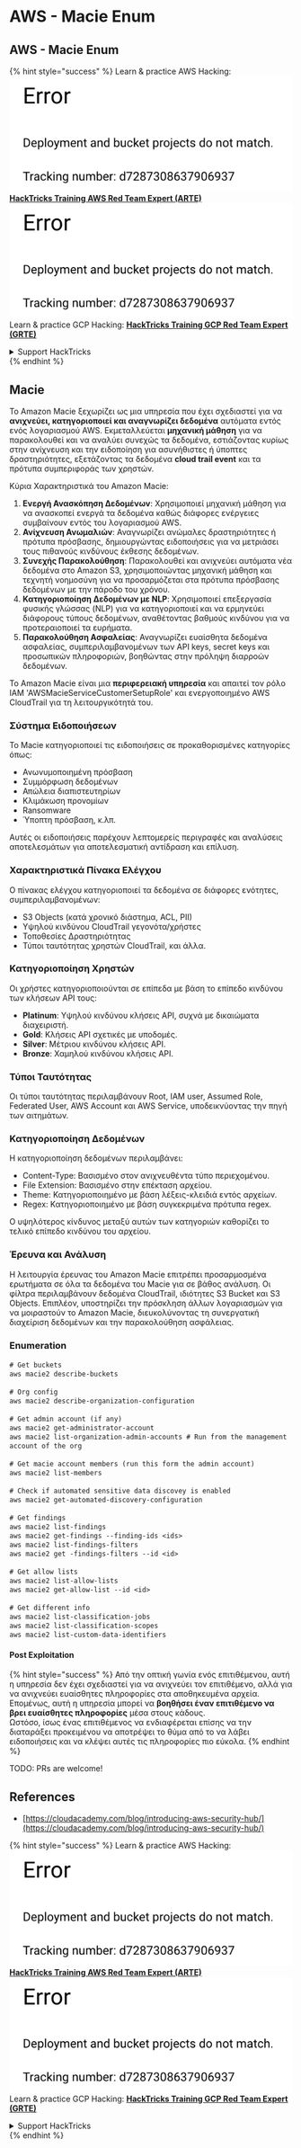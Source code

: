 # AWS - Macie Enum

## AWS - Macie Enum

{% hint style="success" %}
Learn & practice AWS Hacking:<img src="../../../../.gitbook/assets/image (1) (1).png" alt="" data-size="line">[**HackTricks Training AWS Red Team Expert (ARTE)**](https://training.hacktricks.xyz/courses/arte)<img src="../../../../.gitbook/assets/image (1) (1).png" alt="" data-size="line">\
Learn & practice GCP Hacking: <img src="../../../../.gitbook/assets/image (2).png" alt="" data-size="line">[**HackTricks Training GCP Red Team Expert (GRTE)**<img src="../../../../.gitbook/assets/image (2).png" alt="" data-size="line">](https://training.hacktricks.xyz/courses/grte)

<details>

<summary>Support HackTricks</summary>

* Check the [**subscription plans**](https://github.com/sponsors/carlospolop)!
* **Join the** 💬 [**Discord group**](https://discord.gg/hRep4RUj7f) or the [**telegram group**](https://t.me/peass) or **follow** us on **Twitter** 🐦 [**@hacktricks\_live**](https://twitter.com/hacktricks\_live)**.**
* **Share hacking tricks by submitting PRs to the** [**HackTricks**](https://github.com/carlospolop/hacktricks) and [**HackTricks Cloud**](https://github.com/carlospolop/hacktricks-cloud) github repos.

</details>
{% endhint %}

## Macie

Το Amazon Macie ξεχωρίζει ως μια υπηρεσία που έχει σχεδιαστεί για να **ανιχνεύει, κατηγοριοποιεί και αναγνωρίζει δεδομένα** αυτόματα εντός ενός λογαριασμού AWS. Εκμεταλλεύεται **μηχανική μάθηση** για να παρακολουθεί και να αναλύει συνεχώς τα δεδομένα, εστιάζοντας κυρίως στην ανίχνευση και την ειδοποίηση για ασυνήθιστες ή ύποπτες δραστηριότητες, εξετάζοντας τα δεδομένα **cloud trail event** και τα πρότυπα συμπεριφοράς των χρηστών.

Κύρια Χαρακτηριστικά του Amazon Macie:

1. **Ενεργή Ανασκόπηση Δεδομένων**: Χρησιμοποιεί μηχανική μάθηση για να ανασκοπεί ενεργά τα δεδομένα καθώς διάφορες ενέργειες συμβαίνουν εντός του λογαριασμού AWS.
2. **Ανίχνευση Ανωμαλιών**: Αναγνωρίζει ανώμαλες δραστηριότητες ή πρότυπα πρόσβασης, δημιουργώντας ειδοποιήσεις για να μετριάσει τους πιθανούς κινδύνους έκθεσης δεδομένων.
3. **Συνεχής Παρακολούθηση**: Παρακολουθεί και ανιχνεύει αυτόματα νέα δεδομένα στο Amazon S3, χρησιμοποιώντας μηχανική μάθηση και τεχνητή νοημοσύνη για να προσαρμόζεται στα πρότυπα πρόσβασης δεδομένων με την πάροδο του χρόνου.
4. **Κατηγοριοποίηση Δεδομένων με NLP**: Χρησιμοποιεί επεξεργασία φυσικής γλώσσας (NLP) για να κατηγοριοποιεί και να ερμηνεύει διάφορους τύπους δεδομένων, αναθέτοντας βαθμούς κινδύνου για να προτεραιοποιεί τα ευρήματα.
5. **Παρακολούθηση Ασφαλείας**: Αναγνωρίζει ευαίσθητα δεδομένα ασφαλείας, συμπεριλαμβανομένων των API keys, secret keys και προσωπικών πληροφοριών, βοηθώντας στην πρόληψη διαρροών δεδομένων.

Το Amazon Macie είναι μια **περιφερειακή υπηρεσία** και απαιτεί τον ρόλο IAM 'AWSMacieServiceCustomerSetupRole' και ενεργοποιημένο AWS CloudTrail για τη λειτουργικότητά του.

### Σύστημα Ειδοποιήσεων

Το Macie κατηγοριοποιεί τις ειδοποιήσεις σε προκαθορισμένες κατηγορίες όπως:

* Ανωνυμοποιημένη πρόσβαση
* Συμμόρφωση δεδομένων
* Απώλεια διαπιστευτηρίων
* Κλιμάκωση προνομίων
* Ransomware
* Ύποπτη πρόσβαση, κ.λπ.

Αυτές οι ειδοποιήσεις παρέχουν λεπτομερείς περιγραφές και αναλύσεις αποτελεσμάτων για αποτελεσματική αντίδραση και επίλυση.

### Χαρακτηριστικά Πίνακα Ελέγχου

Ο πίνακας ελέγχου κατηγοριοποιεί τα δεδομένα σε διάφορες ενότητες, συμπεριλαμβανομένων:

* S3 Objects (κατά χρονικό διάστημα, ACL, PII)
* Υψηλού κινδύνου CloudTrail γεγονότα/χρήστες
* Τοποθεσίες Δραστηριότητας
* Τύποι ταυτότητας χρηστών CloudTrail, και άλλα.

### Κατηγοριοποίηση Χρηστών

Οι χρήστες κατηγοριοποιούνται σε επίπεδα με βάση το επίπεδο κινδύνου των κλήσεων API τους:

* **Platinum**: Υψηλού κινδύνου κλήσεις API, συχνά με δικαιώματα διαχειριστή.
* **Gold**: Κλήσεις API σχετικές με υποδομές.
* **Silver**: Μέτριου κινδύνου κλήσεις API.
* **Bronze**: Χαμηλού κινδύνου κλήσεις API.

### Τύποι Ταυτότητας

Οι τύποι ταυτότητας περιλαμβάνουν Root, IAM user, Assumed Role, Federated User, AWS Account και AWS Service, υποδεικνύοντας την πηγή των αιτημάτων.

### Κατηγοριοποίηση Δεδομένων

Η κατηγοριοποίηση δεδομένων περιλαμβάνει:

* Content-Type: Βασισμένο στον ανιχνευθέντα τύπο περιεχομένου.
* File Extension: Βασισμένο στην επέκταση αρχείου.
* Theme: Κατηγοριοποιημένο με βάση λέξεις-κλειδιά εντός αρχείων.
* Regex: Κατηγοριοποιημένο με βάση συγκεκριμένα πρότυπα regex.

Ο υψηλότερος κίνδυνος μεταξύ αυτών των κατηγοριών καθορίζει το τελικό επίπεδο κινδύνου του αρχείου.

### Έρευνα και Ανάλυση

Η λειτουργία έρευνας του Amazon Macie επιτρέπει προσαρμοσμένα ερωτήματα σε όλα τα δεδομένα του Macie για σε βάθος ανάλυση. Οι φίλτρα περιλαμβάνουν δεδομένα CloudTrail, ιδιότητες S3 Bucket και S3 Objects. Επιπλέον, υποστηρίζει την πρόσκληση άλλων λογαριασμών για να μοιραστούν το Amazon Macie, διευκολύνοντας τη συνεργατική διαχείριση δεδομένων και την παρακολούθηση ασφάλειας.

### Enumeration
```
# Get buckets
aws macie2 describe-buckets

# Org config
aws macie2 describe-organization-configuration

# Get admin account (if any)
aws macie2 get-administrator-account
aws macie2 list-organization-admin-accounts # Run from the management account of the org

# Get macie account members (run this form the admin account)
aws macie2 list-members

# Check if automated sensitive data discovey is enabled
aws macie2 get-automated-discovery-configuration

# Get findings
aws macie2 list-findings
aws macie2 get-findings --finding-ids <ids>
aws macie2 list-findings-filters
aws macie2 get -findings-filters --id <id>

# Get allow lists
aws macie2 list-allow-lists
aws macie2 get-allow-list --id <id>

# Get different info
aws macie2 list-classification-jobs
aws macie2 list-classification-scopes
aws macie2 list-custom-data-identifiers
```
#### Post Exploitation

{% hint style="success" %}
Από την οπτική γωνία ενός επιτιθέμενου, αυτή η υπηρεσία δεν έχει σχεδιαστεί για να ανιχνεύει τον επιτιθέμενο, αλλά για να ανιχνεύει ευαίσθητες πληροφορίες στα αποθηκευμένα αρχεία. Επομένως, αυτή η υπηρεσία μπορεί να **βοηθήσει έναν επιτιθέμενο να βρει ευαίσθητες πληροφορίες** μέσα στους κάδους.\
Ωστόσο, ίσως ένας επιτιθέμενος να ενδιαφέρεται επίσης να την διαταράξει προκειμένου να αποτρέψει το θύμα από το να λάβει ειδοποιήσεις και να κλέψει αυτές τις πληροφορίες πιο εύκολα.
{% endhint %}

TODO: PRs are welcome!

## References

* [https://cloudacademy.com/blog/introducing-aws-security-hub/](https://cloudacademy.com/blog/introducing-aws-security-hub/)

{% hint style="success" %}
Learn & practice AWS Hacking:<img src="../../../../.gitbook/assets/image (1) (1).png" alt="" data-size="line">[**HackTricks Training AWS Red Team Expert (ARTE)**](https://training.hacktricks.xyz/courses/arte)<img src="../../../../.gitbook/assets/image (1) (1).png" alt="" data-size="line">\
Learn & practice GCP Hacking: <img src="../../../../.gitbook/assets/image (2).png" alt="" data-size="line">[**HackTricks Training GCP Red Team Expert (GRTE)**<img src="../../../../.gitbook/assets/image (2).png" alt="" data-size="line">](https://training.hacktricks.xyz/courses/grte)

<details>

<summary>Support HackTricks</summary>

* Check the [**subscription plans**](https://github.com/sponsors/carlospolop)!
* **Join the** 💬 [**Discord group**](https://discord.gg/hRep4RUj7f) or the [**telegram group**](https://t.me/peass) or **follow** us on **Twitter** 🐦 [**@hacktricks\_live**](https://twitter.com/hacktricks\_live)**.**
* **Share hacking tricks by submitting PRs to the** [**HackTricks**](https://github.com/carlospolop/hacktricks) and [**HackTricks Cloud**](https://github.com/carlospolop/hacktricks-cloud) github repos.

</details>
{% endhint %}
